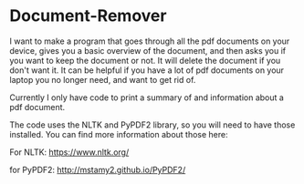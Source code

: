 # Document-Remover

I want to make a program that goes through all the pdf documents on your device, gives you a basic overview of the document, 
and then asks you if you want to keep the document or not. It will delete the document if you don't want it. It can be helpful if you
have a lot of pdf documents on your laptop you no longer need, and want to get rid of. 

Currently I only have code to print a summary of and information about a pdf document.

The code uses the NLTK and PyPDF2 library, so you will need to have those installed. You can find more information about those here:

For NLTK:
https://www.nltk.org/

for PyPDF2:
http://mstamy2.github.io/PyPDF2/
